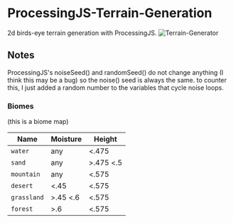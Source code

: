 # ProcessingJS-Terrain-Generation
2d birds-eye terrain generation with ProcessingJS.
![Terrain-Generator](https://user-images.githubusercontent.com/50847107/61155398-f2b7c600-a544-11e9-9793-473b121add6a.png)

## Notes
ProcessingJS's noiseSeed() and randomSeed() do not change anything (I think this may be a bug) so the noise() seed is always the same. to counter this, I just added a random number to the variables that cycle noise loops.

### Biomes
(this is a biome map)


| Name | Moisture | Height |
|------|----------|--------|
| `water` | any | <.475 |
| `sand` | any | >.475 <.5 |
| `mountain` | any | <.575 |
| `desert` | <.45 | <.575 |
| `grassland` | >.45 <.6 | <.575 |
| `forest` | >.6 | <.575 |

